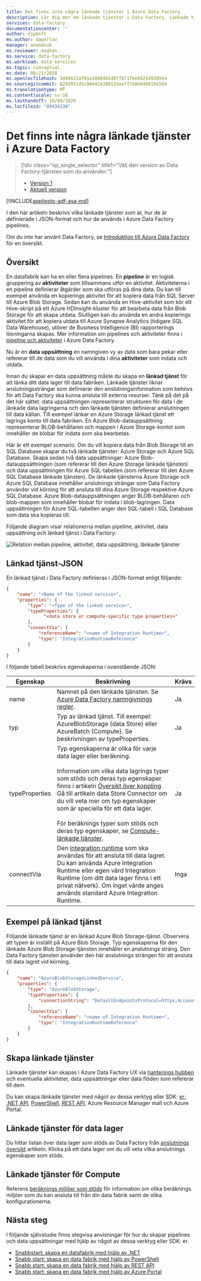 ```yaml
---
title: Det finns inte några länkade tjänster i Azure Data Factory
description: Lär dig mer om länkade tjänster i Data Factory. Länkade tjänster länkar beräknings-/data lager till Data Factory.
services: data-factory
documentationcenter: ''
author: djpmsft
ms.author: daperlov
manager: anandsub
ms.reviewer: maghan
ms.service: data-factory
ms.workload: data-services
ms.topic: conceptual
ms.date: 08/21/2020
ms.openlocfilehash: 3d49422af01e38884b5d8ff871fbe84254938944
ms.sourcegitcommit: 829d951d5c90442a38012daaf77e86046018e5b9
ms.translationtype: MT
ms.contentlocale: sv-SE
ms.lasthandoff: 10/09/2020
ms.locfileid: "89434130"
---
```

# <a name="linked-services-in-azure-data-factory"></a>Det finns inte några länkade tjänster i Azure Data Factory

> [!div class="op_single_selector" title1="Välj den version av Data Factory-tjänsten som du använder:"]
> * [Version 1](v1/data-factory-create-datasets.md)
> * [Aktuell version](concepts-linked-services.md)

[!INCLUDE[appliesto-adf-asa-md](includes/appliesto-adf-asa-md.md)]

I den här artikeln beskrivs vilka länkade tjänster som är, hur de är definierade i JSON-format och hur de används i Azure Data Factory pipelines.

Om du inte har använt Data Factory, se [Introduktion till Azure Data Factory](introduction.md) för en översikt.

## <a name="overview"></a>Översikt

En datafabrik kan ha en eller flera pipelines. En **pipeline** är en logisk gruppering av **aktiviteter** som tillsammans utför en aktivitet. Aktiviteterna i en pipeline definierar åtgärder som ska utföras på dina data. Du kan till exempel använda en kopierings aktivitet för att kopiera data från SQL Server till Azure Blob Storage. Sedan kan du använda en Hive-aktivitet som kör ett Hive-skript på ett Azure HDInsight-kluster för att bearbeta data från Blob Storage för att skapa utdata. Slutligen kan du använda en andra kopierings aktivitet för att kopiera utdata till Azure Synapse Analytics (tidigare SQL Data Warehouse), utöver de Business Intelligence (BI) rapporterings lösningarna skapas. Mer information om pipelines och aktiviteter finns i [pipeline och aktiviteter](concepts-pipelines-activities.md) i Azure Data Factory.

Nu är en **data uppsättning** en namngiven vy av data som bara pekar eller refererar till de data som du vill använda i dina **aktiviteter** som indata och utdata.

Innan du skapar en data uppsättning måste du skapa en **länkad tjänst** för att länka ditt data lager till data fabriken. Länkade tjänster liknar anslutningssträngar som definierar den anslutningsinformation som behövs för att Data Factory ska kunna ansluta till externa resurser. Tänk på det på det här sättet. data uppsättningen representerar strukturen för data i de länkade data lagringarna och den länkade tjänsten definierar anslutningen till data källan. Till exempel länkar en Azure Storage länkad tjänst ett lagrings konto till data fabriken. En Azure Blob-datauppsättning representerar BLOB-behållaren och mappen i Azure Storage-kontot som innehåller de blobar för indata som ska bearbetas.

Här är ett exempel scenario. Om du vill kopiera data från Blob Storage till en SQL Database skapar du två länkade tjänster: Azure Storage och Azure SQL Database. Skapa sedan två data uppsättningar: Azure Blob-datauppsättningen (som refererar till den Azure Storage länkade tjänsten) och data uppsättningen för Azure SQL-tabellen (som refererar till den Azure SQL Database länkade tjänsten). De länkade tjänsterna Azure Storage och Azure SQL Database innehåller anslutnings strängar som Data Factory använder vid körning för att ansluta till dina Azure Storage respektive Azure SQL Database. Azure Blob-datauppsättningen anger BLOB-behållaren och blob-mappen som innehåller blobar för indata i blob-lagringen. Data uppsättningen för Azure SQL-tabellen anger den SQL-tabell i SQL Database som data ska kopieras till.

Följande diagram visar relationerna mellan pipeline, aktivitet, data uppsättning och länkad tjänst i Data Factory:

![Relation mellan pipeline, aktivitet, data uppsättning, länkade tjänster](media/concepts-datasets-linked-services/relationship-between-data-factory-entities.png)

## <a name="linked-service-json"></a>Länkad tjänst-JSON

En länkad tjänst i Data Factory definieras i JSON-format enligt följande:

```json
{
    "name": "<Name of the linked service>",
    "properties": {
        "type": "<Type of the linked service>",
        "typeProperties": {
              "<data store or compute-specific type properties>"
        },
        "connectVia": {
            "referenceName": "<name of Integration Runtime>",
            "type": "IntegrationRuntimeReference"
        }
    }
}
```

I följande tabell beskrivs egenskaperna i ovanstående JSON:

Egenskap | Beskrivning | Krävs |
-------- | ----------- | -------- |
name | Namnet på den länkade tjänsten. Se [Azure Data Factory namngivnings regler](naming-rules.md). |  Ja |
typ | Typ av länkad tjänst. Till exempel: AzureBlobStorage (data Store) eller AzureBatch (Compute). Se beskrivningen av typeProperties. | Ja |
typeProperties | Typ egenskaperna är olika för varje data lager eller beräkning. <br/><br/> Information om vilka data lagrings typer som stöds och deras typ egenskaper finns i artikeln [Översikt över koppling](copy-activity-overview.md#supported-data-stores-and-formats) . Gå till artikeln data Store Connector om du vill veta mer om typ egenskaper som är speciella för ett data lager. <br/><br/> För beräknings typer som stöds och deras typ egenskaper, se [Compute-länkade tjänster](compute-linked-services.md). | Ja |
connectVia | Den [integration runtime](concepts-integration-runtime.md) som ska användas för att ansluta till data lagret. Du kan använda Azure Integration Runtime eller egen värd Integration Runtime (om ditt data lager finns i ett privat nätverk). Om inget värde anges används standard Azure Integration Runtime. | Inga

## <a name="linked-service-example"></a>Exempel på länkad tjänst

Följande länkade tjänst är en länkad Azure Blob Storage-tjänst. Observera att typen är inställt på Azure Blob Storage. Typ egenskaperna för den länkade Azure Blob Storage-tjänsten innehåller en anslutnings sträng. Den Data Factory tjänsten använder den här anslutnings strängen för att ansluta till data lagret vid körning.

```json
{
    "name": "AzureBlobStorageLinkedService",
    "properties": {
        "type": "AzureBlobStorage",
        "typeProperties": {
            "connectionString": "DefaultEndpointsProtocol=https;AccountName=<accountname>;AccountKey=<accountkey>"
        },
        "connectVia": {
            "referenceName": "<name of Integration Runtime>",
            "type": "IntegrationRuntimeReference"
        }
    }
}
```

## <a name="create-linked-services"></a>Skapa länkade tjänster

Länkade tjänster kan skapas i Azure Data Factory UX via [hanterings hubben](author-management-hub.md) och eventuella aktiviteter, data uppsättningar eller data flöden som refererar till dem.

Du kan skapa länkade tjänster med något av dessa verktyg eller SDK: [er: .NET API](quickstart-create-data-factory-dot-net.md), [PowerShell](quickstart-create-data-factory-powershell.md), [REST API](quickstart-create-data-factory-rest-api.md), Azure Resource Manager mall och Azure Portal.


## <a name="data-store-linked-services"></a>Länkade tjänster för data lager

Du hittar listan över data lager som stöds av Data Factory från [anslutnings översikt](copy-activity-overview.md#supported-data-stores-and-formats) artikeln. Klicka på ett data lager om du vill veta vilka anslutnings egenskaper som stöds.

## <a name="compute-linked-services"></a>Länkade tjänster för Compute

Referens [beräknings miljöer som stöds](compute-linked-services.md) för information om olika beräknings miljöer som du kan ansluta till från din data fabrik samt de olika konfigurationerna.

## <a name="next-steps"></a>Nästa steg

I följande självstudie finns stegvisa anvisningar för hur du skapar pipelines och data uppsättningar med hjälp av något av dessa verktyg eller SDK: er.

- [Snabbstart: skapa en datafabrik med hjälp av .NET](quickstart-create-data-factory-dot-net.md)
- [Snabb start: skapa en data fabrik med hjälp av PowerShell](quickstart-create-data-factory-powershell.md)
- [Snabb start: skapa en data fabrik med hjälp av REST API](quickstart-create-data-factory-rest-api.md)
- [Snabb start: skapa en data fabrik med hjälp av Azure Portal](quickstart-create-data-factory-portal.md)
